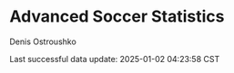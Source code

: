 # Advanced Soccer Statistics
Denis Ostroushko

<!-- gfm -->

Last successful data update: 2025-01-02 04:23:58 CST
